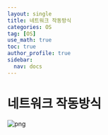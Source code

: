 ```yaml
---
layout: single
title: 네트워크 작동방식
categories: OS
tag: [OS]
use_math: true
toc: true
author_profile: true
sidebar:
  nav: docs
---
```


# 네트워크 작동방식

![png](/assets/images/os/networkSystem.png)
